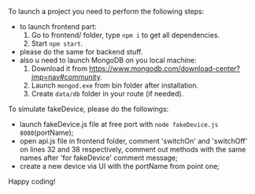 To launch a project you need to perform the following steps:
- to launch frontend part:
  1. Go to frontend/ folder, type `npm i` to get all dependencies.
  2. Start `npm start`.
- please do the same for backend stuff.
- also u need to launch MongoDB on you local machine:
  1. Download it from https://www.mongodb.com/download-center?jmp=nav#community.
  2. Launch `mongod.exe` from bin folder after installation.
  3. Create `data/db` folder in your route (if needed).

To simulate fakeDevice, please do the followings:
- launch fakeDevice.js file at free port with `node fakeDevice.js 8080`(portName);
- open api.js file in frontend folder, comment  'switchOn' and 'switchOff' on lines 32 and 38 respectively,
  comment out methods with the same names after 'for fakeDevice' comment message;
- create a new device via UI with the portName from point one;

Happy coding!